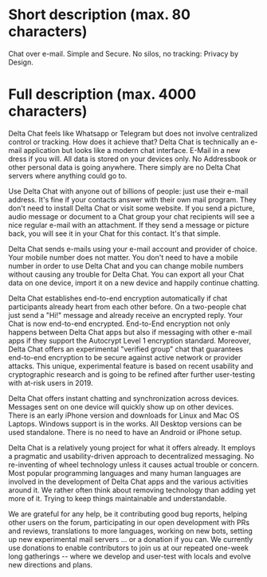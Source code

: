 # Short description (max. 80 characters)

Chat over e-mail. Simple and Secure. No silos, no tracking: Privacy by Design.

# Full description (max. 4000 characters)

Delta Chat feels like Whatsapp or Telegram but does not involve centralized control
or tracking. How does it achieve that? Delta Chat is technically an e-mail application 
but looks like a modern chat interface.  E-Mail in a new dress if you will. 
All data is stored on your devices only. No Addressbook or other personal data is going anywhere. 
There simply are no Delta Chat servers where anything could go to. 

Use Delta Chat with anyone out of billions of people: just use their e-mail address. 
It's fine if your contacts answer with their own mail program. 
They don't need to install Delta Chat or visit some website. 
If you send a picture, audio message or document to a Chat group 
your chat recipients will see a nice regular e-mail with an attachment. 
If they send a message or picture back, you will see it in your Chat 
for this contact. It's that simple. 

Delta Chat sends e-mails using your e-mail account and provider of choice. 
Your mobile number does not matter. You don't need to have a mobile
number in order to use Delta Chat and you can change mobile numbers without 
causing any trouble for Delta Chat. You can export all your Chat data
on one device, import it on a new device and happily continue chatting. 

Delta Chat establishes end-to-end encryption automatically if
chat participants already heart from each other before. 
On a two-people chat just send a "Hi!" message and already 
receive an encrypted reply.  Your Chat is now end-to-end encrypted.
End-to-End encryption not only happens between Delta Chat apps but also
if messaging with other e-mail apps if they support the Autocrypt Level 1 
encryption standard.  Moreover, Delta Chat offers an experimental
"verified group" chat that guarantees end-to-end encryption to be secure
against active network or provider attacks.  This unique, experimental
feature is based on recent usability and cryptographic research and is
going to be refined after further user-testing with at-risk users in 2019.

Delta Chat offers instant chatting and synchronization across devices. 
Messages sent on one device will quickly show up on other devices.  
There is an early iPhone version and downloads for Linux and Mac OS Laptops. 
Windows support is in the works. All Desktop versions can be used standalone.
There is no need to have an Android or iPhone setup. 

Delta Chat is a relatively young project for what it offers already. 
It employs a pragmatic and usability-driven approach to decentralized messaging. 
No re-inventing of wheel technology unless it causes actual trouble or concern. 
Most popular programming languages and many human languages are involved
in the development of Delta Chat apps and the various activities around it. 
We rather often think about removing technology than adding yet more of it. 
Trying to keep things maintainable and understandable. 

We are grateful for any help, be it contributing good bug reports, helping
other users on the forum, participating in our open development with PRs and reviews, 
translations to more languages, working on new bots, setting up new experimental 
mail servers ... or a donation if you can. 
We currently use donations to enable contributors to join us at our repeated one-week 
long gatherings -- where we develop and user-test with locals and evolve 
new directions and plans. 
